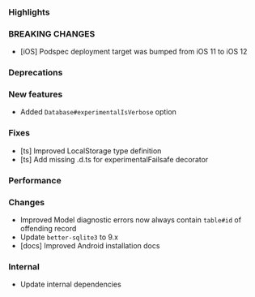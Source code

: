 ### Highlights

### BREAKING CHANGES

- [iOS] Podspec deployment target was bumped from iOS 11 to iOS 12

### Deprecations

### New features

- Added `Database#experimentalIsVerbose` option

### Fixes

- [ts] Improved LocalStorage type definition
- [ts] Add missing .d.ts for experimentalFailsafe decorator

### Performance

### Changes

- Improved Model diagnostic errors now always contain `table#id` of offending record
- Update `better-sqlite3` to 9.x
- [docs] Improved Android installation docs

### Internal

- Update internal dependencies
